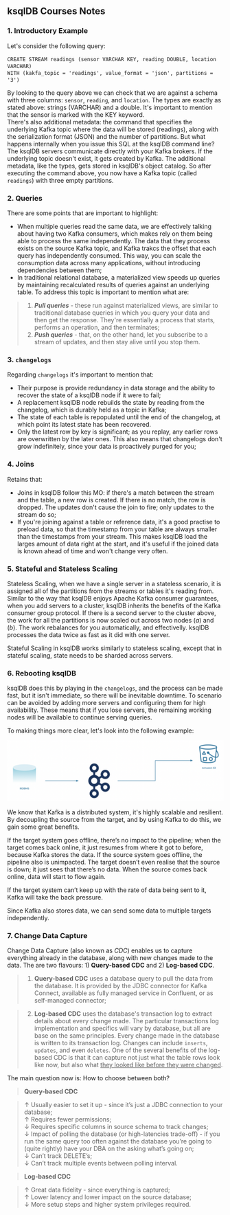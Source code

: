 ## **ksqlDB Courses Notes**

### **1. Introductory Example**

Let's consider the following query:

````
CREATE STREAM readings (sensor VARCHAR KEY, reading DOUBLE, location VARCHAR)
WITH (kakfa_topic = 'readings', value_format = 'json', partitions = '3')
````

By looking to the query above we can check that we are against a schema with three columns: `sensor`, `reading`, and `location`. The types are exactly as stated above: strings (VARCHAR) and a double. It's important to mention that the sensor is marked with the KEY keyword. <br>
There's also additional metadata: the command that specifies the underlying Kafka topic where the data will be stored (readings), along with the serialization format (JSON) and the number of partitions. But what happens internally when you issue this SQL at the ksqlDB command line? <br>
The ksqlDB servers communicate directly with your Kafka brokers. If the underlying topic doesn't exist, it gets created by Kafka. The additional metadata, like the types, gets stored in ksqlDB's object catalog. So after executing the command above, you now have a Kafka topic (called `readings`) with three empty partitions.<br>

### **2. Queries**

There are some points that are important to highlight:

- When multiple queries read the same data, we are effectively talking about having two Kafka consumers, which makes rely on them being able to process the same independently. The data that they process exists on the source Kafka topic, and Kafka trakcs the offset that each query has independently consumed. This way, you can scale the consumption data across many applications, without introducing dependencies between them;
- In traditional relational database, a materialized view speeds up queries by maintaining recalculated results of queries against an underlying table. To address this topic is important to mention what are:
> 1. **_Pull queries_** - these run against materialized views, are similar to traditional database queries in which you query your data and then get the response. They're essentially a process that starts, performs an operation, and then terminates;
> 2. **_Push queries_** - that, on the other hand, let you subscribe to a stream of updates, and then stay alive until you stop them.

### **3. `changelogs`**

Regarding `changelogs` it's important to mention that:

- Their purpose is provide redundancy in data storage and the ability to recover the state of a ksqlDB node if it were to fail;
- A replacement ksqlDB node rebuilds the state by reading from the changelog, which is durably held as a topic in Kafka;
- The state of each table is repopulated until the end of the changelog, at which point its latest state has been recovered. 
- Only the latest row by key is significant; as you replay, any earlier rows are overwritten by the later ones. This also means that changelogs don't grow indefinitely, since your data is proactively purged for you;

### **4. Joins**

Retains that:

- Joins in ksqlDB follow this MO: if there's a match between the stream and the table, a new row is created. If there is no match, the row is dropped. The updates don't cause the join to fire; only updates to the stream do so;
- If you're joining against a table or reference data, it's a good practise to preload data, so that the timestamp from your table are always smaller than the timestamps from your stream. This makes ksqlDB load the larges amount of data right at the start, and it's useful if the joined data is known ahead of time and won't change very often.

### **5. Stateful and Stateless Scaling**

Stateless Scaling, when we have a single server in a stateless scenario, it is assigned all of the partitions from the streams or tables it's reading from. Similar to the way that ksqlDB enjoys Apache Kafka consumer guarantees, when you add servers to a cluster, ksqlDB inherits the benefits of the Kafka consumer group protocol. If there is a second server to the cluster above, the work for all the partitions is now scaled out across two nodes (_a_) and (_b_). The work rebalances for you automatically, and effectivelly. ksqlDB processes the data twice as fast as it did with one server.

Stateful Scaling in ksqlDB works similarly to stateless scaling, except that in stateful scaling, state needs to be sharded across servers.

### **6. Rebooting ksqlDB**

ksqlDB does this by playing in the `changelogs`, and the process can be made fast, but it isn't immediate, so there will be inevitable downtime. To scenario can be avoided by adding more servers and configuring them for high availability. These means that if you lose servers, the remaining working nodes will be available to continue serving queries.

To making things more clear, let's look into the following example:

![alt text](images/data-pipeline.png)

We know that Kafka is a distributed system, it's highly scalable and resilient. By decoupling the source from the target, and by using Kafka to do this, we gain some great benefits. <br>

If the target system goes offline, there’s no impact to the pipeline; when the target comes back online, it just resumes from where it got to before, because Kafka stores the data. If the source system goes offline, the pipeline also is unimpacted. The target doesn’t even realise that the source is down; it just sees that there’s no data. When the source comes back online, data will start to flow again. <br>

If the target system can’t keep up with the rate of data being sent to it, Kafka will take the back pressure. <br>

Since Kafka also stores data, we can send some data to multiple targets independently. 


### **7. Change Data Capture**

Change Data Capture (also known as _CDC_) enables us to capture everything already in the database, along with new changes made to the data. The are two flavours: 1) **Query-based CDC** and 2) **Log-based CDC**.

> 1. **Query-based CDC** uses a database query to pull the data from the database. It is provided by the JDBC connector for Kafka Connect, available as fully managed service in Confluent, or as self-managed connector;

> 2. **Log-based CDC** uses the database's transaction log to extract details about every change made. The particular transactions log implementation and specifics will vary by database, but all are base on the same principles. Every change made in the database is written to its transaction log. Changes can include `inserts`, `updates`, and even `deletes`. One of the several benefits of the log-based CDC is that it can capture not just what the table rows look like now, but also what <ins>they looked like before they were changed</ins>.

The main question now is: How to choose between both?

> **Query-based CDC**

> &#8593; Usually easier to set it up - since it’s just a JDBC connection to your database; <br>
> &#8593; Requires fewer permissions; <br>
> &#8595; Requires specific columns in source schema to track changes; <br>
> &#8595; Impact of polling the database (or high-latencies trade-off) - if you run the same query too often against the database you’re going to (quite rightly) have your DBA on the asking what’s going on; <br>
> &#8595; Can’t track DELETE’s; <br> 
> &#8595; Can’t track multiple events between polling interval. <br>

> **Log-based CDC**

> &#8593; Great data fidelity - since everything is captured; <br>
> &#8593; Lower latency and lower impact on the source database; <br>
> &#8595; More setup steps and higher system privileges required. <br>


